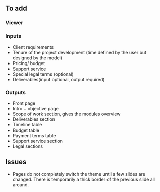 ## To add

### Viewer

### Inputs
- Client requirements
- Tenure of the project development (time defined by the user but designed by the model)
- Pricing/ budget
- Support service 
- Special legal terms (optional)
- Deliverables(input optional, output required)

### Outputs
- Front page
- Intro + objective page
- Scope of work section, gives the modules overview
- Deliverables section
- Timeline table 
- Budget table
- Payment terms table
- Support service section
- Legal sections

## Issues
- Pages do not completely switch the theme until a few slides are changed. There is temporarily a thick border of the previous slide all around.